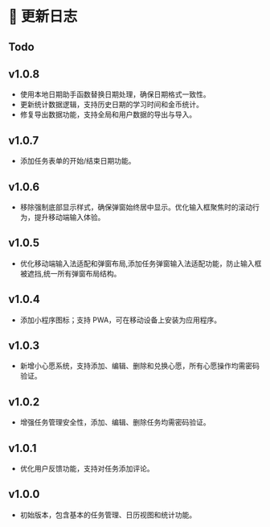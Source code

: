 # 📅 更新日志

## Todo



## v1.0.8

- 使用本地日期助手函数替换日期处理，确保日期格式一致性。
- 更新统计数据逻辑，支持历史日期的学习时间和金币统计。
- 修复导出数据功能，支持全局和用户数据的导出与导入。

## v1.0.7

- 添加任务表单的开始/结束日期功能。

## v1.0.6

- 移除强制底部显示样式，确保弹窗始终居中显示。优化输入框聚焦时的滚动行为，提升移动端输入体验。

## v1.0.5

- 优化移动端输入法适配和弹窗布局,添加任务弹窗输入法适配功能，防止输入框被遮挡,统一所有弹窗布局结构。

## v1.0.4

- 添加小程序图标；支持 PWA，可在移动设备上安装为应用程序。

## v1.0.3

- 新增小心愿系统，支持添加、编辑、删除和兑换心愿，所有心愿操作均需密码验证。

## v1.0.2

- 增强任务管理安全性，添加、编辑、删除任务均需密码验证。

## v1.0.1

- 优化用户反馈功能，支持对任务添加评论。

## v1.0.0

- 初始版本，包含基本的任务管理、日历视图和统计功能。
